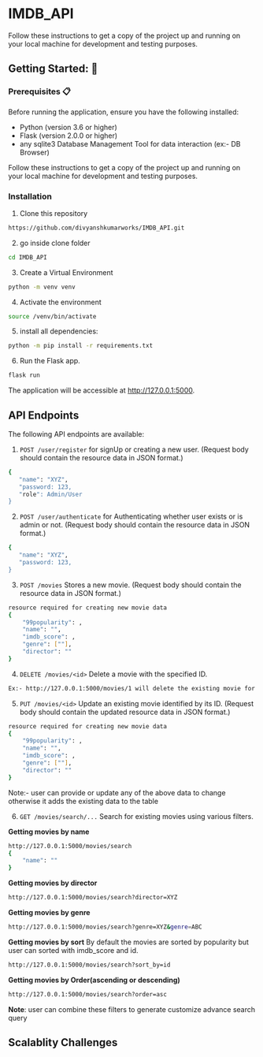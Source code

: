 # IMDB_API

Follow these instructions to get a copy of the project up and running on your local machine for development and testing purposes.

## Getting Started: 🚀

### Prerequisites 📋
Before running the application, ensure you have the following installed:

- Python (version 3.6 or higher)
- Flask (version 2.0.0 or higher)
- any sqlite3 Database Management Tool for data interaction (ex:- DB Browser) 

Follow these instructions to get a copy of the project up and running on your local machine for development and testing purposes.

### Installation
1. Clone this repository
 ```bash
 https://github.com/divyanshkumarworks/IMDB_API.git
 ```
2. go inside clone folder
 ```bash
 cd IMDB_API
```
3. Create a Virtual Environment
 ```bash
 python -m venv venv
 ```
4. Activate the environment
 ```bash
 source /venv/bin/activate
 ``` 
5. install all dependencies:
```bash
python -m pip install -r requirements.txt
```

6. Run the Flask app.
```bash
flask run
```
The application will be accessible at http://127.0.0.1:5000.

## API Endpoints

The following API endpoints are available:

1. `POST /user/register` for signUp or creating a new user. (Request body should contain the resource data in JSON format.)
```bash
{
   "name": "XYZ",
   "password: 123,
   "role": Admin/User
}
```
2. `POST /user/authenticate` for Authenticating whether user exists or is admin or not. (Request body should contain the resource data in JSON format.)
```bash
{
   "name": "XYZ",
   "password: 123,
}
```
3. `POST /movies` Stores a new movie. (Request body should contain the resource data in JSON format.)
```bash
resource required for creating new movie data
{
    "99popularity": ,
    "name": "",
    "imdb_score": ,
    "genre": [""],
    "director": ""
}
```
4. `DELETE /movies/<id>` Delete a movie with the specified ID.
```bash
Ex:- http://127.0.0.1:5000/movies/1 will delete the existing movie for the table with ID 1.
```
5. `PUT /movies/<id>` Update an existing movie identified by its ID. (Request body should contain the updated resource data in JSON format.)
```bash
resource required for creating new movie data
{
    "99popularity": ,
    "name": "",
    "imdb_score": ,
    "genre": [""],
    "director": ""
}
```
Note:- user can provide or update any of the above data to change otherwise it adds the existing data to the table

6. `GET /movies/search/...` Search for existing movies using various filters.

**Getting movies by name**
```bash
http://127.0.0.1:5000/movies/search
{
    "name": ""
}
```

**Getting movies by director**
```bash
http://127.0.0.1:5000/movies/search?director=XYZ
```

**Getting movies by genre**
```bash
http://127.0.0.1:5000/movies/search?genre=XYZ&genre=ABC
```

**Getting movies by sort**
By default the movies are sorted by popularity but user can sorted with imdb_score and id.
```bash
http://127.0.0.1:5000/movies/search?sort_by=id
```

**Getting movies by Order(ascending or descending)**
```bash
http://127.0.0.1:5000/movies/search?order=asc
```
**Note**: user can combine these filters to generate customize advance search query
## Scalablity Challenges

